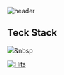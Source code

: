 ![header](https://capsule-render.vercel.app/api?type=rect&&color=0:0575e6,100:021b79&height=300&section=header&text=Think%20Different.&fontColor=f2fcfe&fontSize=77)
## Teck Stack  
<img src="https://img.shields.io/badge/F7DF1E?style=flat-square&logo=javascript&logoColor=white"/></a>&nbsp  
  
[![Hits](https://hits.seeyoufarm.com/api/count/incr/badge.svg?url=https%3A%2F%2Fgithub.com%2Flkhun9311&count_bg=%230575E6&title_bg=%23555555&icon=&icon_color=%23E7E7E7&title=hits&edge_flat=false)](https://hits.seeyoufarm.com)
